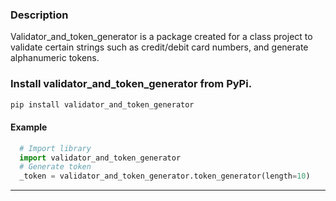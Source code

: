 ### Description
Validator_and_token_generator is a package created for a class project to validate certain strings such as credit/debit card numbers, and generate alphanumeric tokens.

### Install validator_and_token_generator from PyPi.
```bash
pip install validator_and_token_generator
```

#### Example
```python
  # Import library
  import validator_and_token_generator
  # Generate token
  _token = validator_and_token_generator.token_generator(length=10)
```
-------


